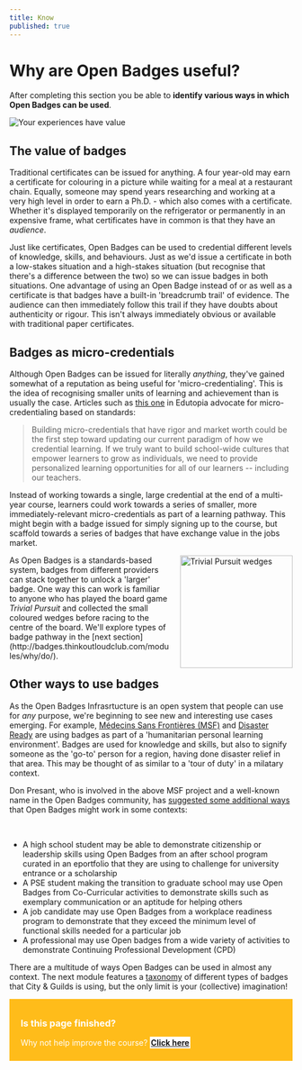```yaml
---
title: Know
published: true
---
```


# Why are Open Badges useful?
After completing this section you be able to **identify various ways in which Open Badges can be used**.

<img src="{{ site.baseurl }}/img/visual-thinkery/experiences-value.png" alt="Your experiences have value"></a></p>

## The value of badges
Traditional certificates can be issued for anything. A four year-old may earn a certificate for colouring in a picture while waiting for a meal at a restaurant chain. Equally, someone may spend years researching and working at a very high level in order to earn a Ph.D. - which also comes with a certificate. Whether it's displayed temporarily on the  refrigerator or permanently in an expensive frame, what certificates have in common is that they have an *audience*.

Just like certificates, Open Badges can be used to credential different levels of knowledge, skills, and behaviours. Just as we'd issue a certificate in both a low-stakes situation and a high-stakes situation (but recognise that there's a difference between the two) so we can issue badges in both situations. One advantage of using an Open Badge instead of or as well as a certificate is that badges have a built-in 'breadcrumb trail' of evidence. The audience can then immediately follow this trail if they have doubts about authenticity or rigour. This isn't always immediately obvious or available with traditional paper certificates.

## Badges as micro-credentials
Although Open Badges can be issued for literally *anything*, they've gained somewhat of a reputation as being useful for 'micro-credentialing'. This is the idea of recognising smaller units of learning and achievement than is usually the case. Articles such as [this one](http://www.edutopia.org/blog/micro-credentials-empowering-lifelong-learners-krista-moroder) in Edutopia advocate for micro-credentialing based on standards:

> Building micro-credentials that have rigor and market worth could be the first step toward updating our current paradigm of how we credential learning. If we truly want to build school-wide cultures that empower learners to grow as individuals, we need to provide personalized learning opportunities for all of our learners -- including our teachers.

Instead of working towards a single, large credential at the end of a multi-year course, learners could work towards a series of smaller, more immediately-relevant micro-credentials as part of a learning pathway. This might begin with a badge issued for simply signing up to the course, but scaffold towards a series of badges that have exchange value in the jobs market.

<div style="float:right; padding-left:20px; padding-bottom:20px;"><img src="{{ site.baseurl }}/img/trivial-pursuit.jpg" alt="Trivial Pursuit wedges" width="200px" /></div>As Open Badges is a standards-based system, badges from different providers can stack together to unlock a 'larger' badge. One way this can work is familiar to anyone who has played the board game <em>Trivial Pursuit</em> and collected the small coloured wedges before racing to the centre of the board. We'll explore types of badge pathway in the [next section](http://badges.thinkoutloudclub.com/modules/why/do/).

<h2>Other ways to use badges</h2>

<p>As the Open Badges Infrasrtucture is an open system that people can use for <em>any</em> purpose, we're beginning to see new and interesting use cases emerging. For example, <a href="http://www.slideshare.net/dpresant/personal-learning-environments-powered-by-open-badge-enabledpl-ev21epicforupload">Médecins Sans Frontières (MSF)</a> and <a href="http://www.disasterready.org/blog/introducing-open-badges">Disaster Ready</a> are using badges as part of a 'humanitarian personal learning environment'. Badges are used for knowledge and skills, but also to signify someone as the 'go-to' person for a region, having done disaster relief in that area. This may be thought of as similar to a 'tour of duty' in a milatary context.</p>

<p>Don Presant, who is involved in the above MSF project and a well-known name in the Open Badges community, has <a href="http://www.savvyfolio.net/user/don/overview-open-badges">suggested some additional ways</a> that Open Badges might work in some contexts:</p>
<br />
<ul>
<li>A high school student may be able to demonstrate citizenship or leadership skills using Open Badges from an after school program curated in an eportfolio that they are using to challenge for university entrance or a scholarship</li>
<li>A PSE student making the transition to graduate school may use Open Badges from Co-Curricular activities to demonstrate skills such as exemplary communication or an aptitude for helping others</li>
<li>A job candidate may use Open Badges from a workplace readiness program to demonstrate that they exceed the minimum level of functional skills needed for a particular job</li>
<li>A professional may use Open badges from a wide variety of activities to demonstrate Continuing Professional Development (CPD)</li>
</ul>

<p>There are a multitude of ways Open Badges can be used in almost any context. The next module features a <a href="http://badges.thinkoutloudclub.com/modules/how/">taxonomy</a> of different types of badges that City & Guilds is using, but the only limit is your (collective) imagination!</p>


<div style="background:#FFBC1A; padding:10px; padding-left:20px; color:white;">
<h3>Is this page finished?</h3>
<p>Why not help improve the course? <strong><a style="background:white; padding:2px;" href="https://github.com/thinkoutloudclub/badge-course/wiki/Help-improve-the-Open-Badges-101-course">Click here</a></strong></p>
</div>
